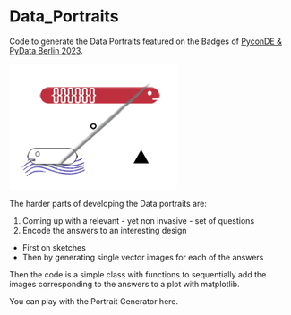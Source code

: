 # Data_Portraits
Code to generate the Data Portraits featured on the Badges of [PyconDE &amp; PyData Berlin 2023](https://2023.pycon.de/). 

![image](images/Portraits.gif)

The harder parts of developing the Data portraits are:
1. Coming up with a relevant - yet non invasive -  set of questions
2. Encode the answers to an interesting design
  - First on sketches
  - Then by generating single vector images for each of the answers

Then the code is a simple class with functions to sequentially add the images corresponding to the answers to a plot with matplotlib. 

You can play with the Portrait Generator here. 

